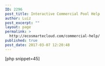 ```yaml
---
ID: 2296
post_title: Interactive Commercial Pool Help
author: Luiz
post_excerpt: ""
layout: page
permalink: >
  http://ecosmartecloud.com/commercial-help/
published: true
post_date: 2017-03-07 12:20:48
---
```

[php snippet=45]